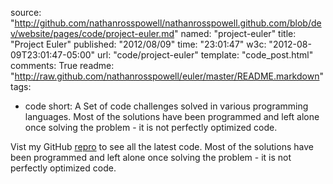 source: "http://github.com/nathanrosspowell/nathanrosspowell.github.com/blob/dev/website/pages/code/project-euler.md"
named: "project-euler"
title: "Project Euler"
published: "2012/08/09"
time: "23:01:47"
w3c: "2012-08-09T23:01:47-05:00"
url: "code/project-euler"
template: "code_post.html"
comments: True
readme: "http://raw.github.com/nathanrosspowell/euler/master/README.markdown"
tags:
- code
short: A Set of code challenges solved in various programming languages. Most of the solutions have been programmed and left alone once solving the problem - it is not perfectly optimized code.

Vist my GitHub [repro][pe] to see all the latest code. Most of the solutions have been programmed and left alone once solving the problem - it is not perfectly optimized code.

[pe]: http://github.com/nathanrosspowell/euler "Project Euler on GitHub"

